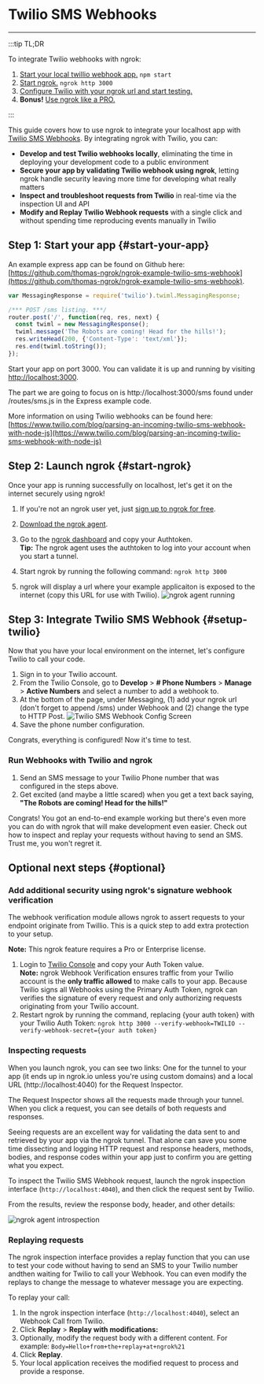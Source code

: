 # Twilio SMS Webhooks
------------

:::tip TL;DR

To integrate Twilio webhooks with ngrok:
1. [Start your local twillio webhook app.](#start-your-app) `npm start`
1. [Start ngrok.](#start-ngrok) `ngrok http 3000`
1. [Configure Twilio with your ngrok url and start testing.](#setup-twilio)
1. **Bonus!** [Use ngrok like a PRO.](#optional)

:::

This guide covers how to use ngrok to integrate your localhost app with [Twilio SMS Webhooks](https://www.twilio.com/docs/usage/webhooks/sms-webhooks). By integrating ngrok with Twilio, you can:

- **Develop and test Twilio webhooks locally**, eliminating the time in deploying your development code to a public environment
- **Secure your app by validating Twilio webhook using ngrok**, letting ngrok handle security leaving more time for developing what really matters
- **Inspect and troubleshoot requests from Twilio** in real-time via the inspection UI and API
- **Modify and Replay Twilio Webhook requests** with a single click and without spending time reproducing events manually in Twilio

## **Step 1**: Start your app {#start-your-app}
An example express app can be found on Github here: [https://github.com/thomas-ngrok/ngrok-example-twilio-sms-webhook](https://github.com/thomas-ngrok/ngrok-example-twilio-sms-webhook). 

```js
var MessagingResponse = require('twilio').twiml.MessagingResponse;

/*** POST /sms listing. ***/
router.post('/', function(req, res, next) {
  const twiml = new MessagingResponse();
  twiml.message('The Robots are coming! Head for the hills!');
  res.writeHead(200, {'Content-Type': 'text/xml'});
  res.end(twiml.toString());
});
```

Start your app on port 3000. You can validate it is up and running by visiting [http://localhost:3000](http://localhost:3000). 

The part we are going to focus on is http://localhost:3000/sms found under /routes/sms.js in the Express example code.

More information on using Twilio webhooks can be found here: [https://www.twilio.com/blog/parsing-an-incoming-twilio-sms-webhook-with-node-js](https://www.twilio.com/blog/parsing-an-incoming-twilio-sms-webhook-with-node-js)

## **Step 2**: Launch ngrok {#start-ngrok}

Once your app is running successfully on localhost, let's get it on the internet securely using ngrok! 

1. If you're not an ngrok user yet, just [sign up to ngrok for free](https://ngrok.com/signup).

2. [Download the ngrok agent](https://ngrok.com/download).

3. Go to the [ngrok dashboard](https://dashboard.ngrok.com) and copy your Authtoken. <br />
    **Tip:** The ngrok agent uses the authtoken to log into your account when you start a tunnel.
    
4. Start ngrok by running the following command:
    `ngrok http 3000`

5. ngrok will display a url where your example applicaiton is exposed to the internet (copy this URL for use with Twilio).
    ![ngrok agent running](img/launch_ngrok_tunnel.png)


## **Step 3**: Integrate  Twilio SMS Webhook {#setup-twilio}
Now that you have your local environment on the internet, let's configure Twilio to call your code.

1. Sign in to your Twilio account.
2. From the Twilio Console, go to **Develop** > **# Phone Numbers** > **Manage** > **Active Numbers** and select a number to add a webhook to.
3. At the bottom of the page, under Messaging, (1) add your ngrok url (don't forget to append /sms) under Webhook and (2) change the type to HTTP Post.
    ![Twilio SMS Webhook Config Screen](img/add_ngrok_url_to_Twilio.png)
4. Save the phone number configuration.

Congrats, everything is configured! Now it's time to test.

### Run Webhooks with Twilio and ngrok

1. Send an SMS message to your Twilio Phone number that was configured in the steps above. 
2. Get excited (and maybe a little scared) when you get a text back saying, **"The Robots are coming! Head for the hills!"**

Congrats! You got an end-to-end example working but there's even more you can do with ngrok that will make development even easier. Check out how to inspect and replay your requests without having to send an SMS. Trust me, you won't regret it.

## Optional next steps {#optional}

### Add additional security using ngrok's signature webhook verification
The webhook verification module allows ngrok to assert requests to your endpoint originate from Twillio. This is a quick step to add extra protection to your setup. 

**Note:** This ngrok feature requires a Pro or Enterprise license.

1. Login to [Twilio Console](https://console.twilio.com/) and copy your Auth Token value.<br />
    **Note:** ngrok Webhook Verification ensures traffic from your Twilio account is the **only traffic allowed** to make calls to your app. Because Twilio signs all Webhooks using the Primary Auth Token, ngrok can verifies the signature of every request and only authorizing requests originating from your Twilio account. 
2. Restart ngrok by running the command, replacing {your auth token} with your Twilio Auth Token:
    `ngrok http 3000 --verify-webhook=TWILIO --verify-webhook-secret={your auth token}`

### Inspecting requests

When you launch ngrok, you can see two links: One for the tunnel to your app (it ends up in ngrok.io unless you're using custom domains) and a local URL (http://localhost:4040) for the Request Inspector.

The Request Inspector shows all the requests made through your tunnel. When you click a request, you can see details of both requests and responses.

Seeing requests are an excellent way for validating the data sent to and retrieved by your app via the ngrok tunnel. That alone can save you some time dissecting and logging HTTP request and response headers, methods, bodies, and response codes within your app just to confirm you are getting what you expect.

To inspect the Twilio SMS Webhook request, launch the ngrok inspection interface (`http://localhost:4040`), and then click the request sent by Twilio.

From the results, review the response body, header, and other details:

![ngrok agent introspection](img/ngrok_introspection_twilio_sms_webhooks.png)

### Replaying requests

The ngrok inspection interface provides a replay function that you can use to test your code without having to send an SMS to your Twilio number andthen waiting for Twilio to call your Webhook. You can even modify the replays to change the message to whatever message you are expecting.

To replay your call:

1. In the ngrok inspection interface (`http://localhost:4040`), select an Webhook Call from Twilio.
1. Click **Replay** > **Replay with modifications:**
1. Optionally, modify the request body with a different content. For example: `Body=Hello+from+the+replay+at+ngrok%21`
1. Click **Replay**.
1. Your local application receives the modified request to process and provide a response.